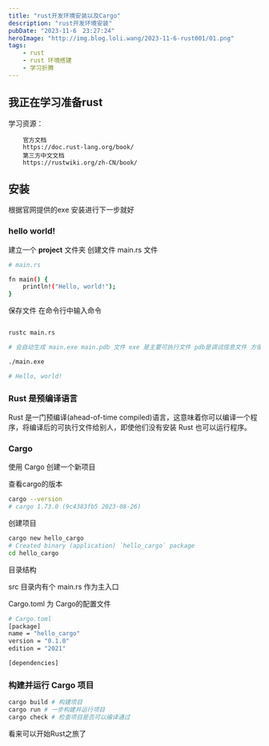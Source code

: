 ```yaml
---
title: "rust开发环境安装以及Cargo"
description: "rust开发环境安装"
pubDate: "2023-11-6　23:27:24"
heroImage: "http://img.blog.loli.wang/2023-11-6-rust001/01.png"
tags:
    - rust 
    - rust 环境搭建 
    - 学习折腾
---
```



## 我正在学习准备rust 

学习资源：

```
    官方文档 
    https://doc.rust-lang.org/book/
    第三方中文文档
    https://rustwiki.org/zh-CN/book/
```

## 安装

根据官网提供的exe 安装进行下一步就好

### hello world! 

建立一个 **project** 文件夹 创建文件 main.rs 文件

``` bash
# main.rs

fn main() {
    println!("Hello, world!");
}

```

保存文件 在命令行中输入命令

``` bash

rustc main.rs

# 会自动生成 main.exe main.pdb 文件 exe 是主要可执行文件 pdb是调试信息文件 方便调试

./main.exe

# Hello, world!

```


### Rust 是预编译语言

Rust 是一门预编译(ahead-of-time compiled)语言，这意味着你可以编译一个程序，将编译后的可执行文件给别人，即使他们没有安装 Rust 也可以运行程序。


### Cargo 

使用 Cargo 创建一个新项目

查看cargo的版本

```bash
cargo --version
# cargo 1.73.0 (9c4383fb5 2023-08-26)
```

创建项目

``` bash
cargo new hello_cargo
# Created binary (application) `hello_cargo` package
cd hello_cargo
```

目录结构

src 目录内有个 main.rs 作为主入口

Cargo.toml 为 Cargo的配置文件

``` bash
# Cargo.toml
[package]
name = "hello_cargo"
version = "0.1.0"
edition = "2021"

[dependencies]
```

### 构建并运行 Cargo 项目

``` bash
cargo build # 构建项目
cargo run # 一步构建并运行项目
cargo check # 检查项目是否可以编译通过
```


看来可以开始Rust之旅了